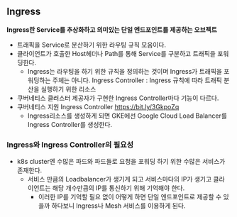 ## Ingress
**Ingress란 Service를 추상화하고 의미있는 단일 엔드포인트를 제공하는 오브젝트**
- 트래픽을 Service로 분산하기 위한 라우팅 규칙 모음이다.
- 클라이언트가 호출한 Host헤더나 Path를 통해 Service를 구분하고 트래픽을 포워딩한다.
  - Ingress는 라우팅을 하기 위한 규칙을 정의하는 것이며 Ingress가 트래픽을 포워딩하는 주체는 아니다.
    Ingress Controller : Ingress 규칙에 따라 트래픽 분산을 실행하기 위한 리소스
- 쿠버네티스 클러스터 제공자가 구현한 Ingress Controller마다 기능이 다르다.
- 쿠버네티스 지원 Ingress Controller https://bit.ly/3GkpoZq
  - Ingress리소스를 생성하게 되면 GKE에선 Google Cloud Load Balancer를 Ingress Controller를 생성한다.

### Ingress와 Ingress Controller의 필요성
- k8s cluster엔 수많은 파드와 파드들로 요청을 포워딩 하기 위한 수많은 서비스가 존재한다.
  - 서비스 만큼의 Loadbalancer가 생기게 되고 서비스마다의 IP가 생기고 클라이언트는 해당 개수만큼의 IP를 통신하기 위해 기억해야 한다.
    - 이러한 IP를 기억할 필요 없이 어떻게 하면 단일 엔드포인트로 제공할 수 있을까 하다보니 Ingress나 Mesh 서비스를 이용하게 된다.